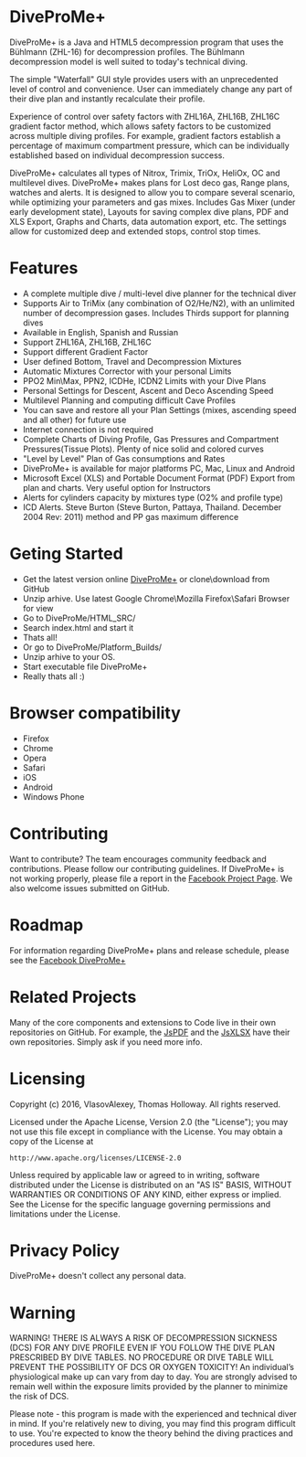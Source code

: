 # DiveProMe+
DiveProMe+ is a Java and HTML5 decompression program that uses the Bühlmann (ZHL-16) for decompression profiles. The Bühlmann decompression model is well suited to today's technical diving.

The simple "Waterfall" GUI style provides users with an unprecedented level of control and convenience. User can immediately change any part of their dive plan and instantly recalculate their profile.

Experience of control over safety factors with ZHL16A, ZHL16B, ZHL16C gradient factor method, which allows safety factors to be customized across multiple diving profiles. For example, gradient factors establish a percentage of maximum compartment pressure, which can be individually established based on individual decompression success.

DiveProMe+ calculates all types of Nitrox, Trimix, TriOx, HeliOx, OC and multilevel dives. DiveProMe+ makes plans for Lost deco gas, Range plans, watches and alerts.  It is designed to allow you to compare several scenario, while optimizing your parameters and gas mixes. Includes Gas Mixer (under early development state), Layouts for saving complex dive plans, PDF and XLS Export, Graphs and Charts, data automation export, etc. The settings allow for customized deep and extended stops, control stop times.

# Features
- A complete multiple dive / multi-level dive planner for the technical diver
- Supports Air to TriMix (any combination of O2/He/N2), with an unlimited number of decompression gases. Includes Thirds support for planning dives
- Available in English, Spanish and Russian
- Support ZHL16A, ZHL16B, ZHL16C
- Support different Gradient Factor
- User defined Bottom, Travel and Decompression Mixtures
- Automatic Mixtures Corrector with your personal Limits
- PPO2 Min\Max, PPN2, ICDHe, ICDN2 Limits with your Dive Plans
- Personal Settings for Descent, Ascent and Deco Ascending Speed
- Multilevel Planning and computing difficult Cave Profiles
- You can save and restore all your Plan Settings (mixes, ascending speed and all other) for future use
- Internet connection is not required
- Complete Charts of Diving Profile, Gas Pressures and Compartment Pressures(Tissue Plots). Plenty of nice solid and colored curves
- "Level by Level" Plan of Gas consumptions and Rates
- DiveProMe+ is available for major platforms PC, Mac, Linux and Android
- Microsoft Excel (XLS) and Portable Document Format (PDF) Export from plan and charts. Very useful option for Instructors
- Alerts for cylinders capacity by mixtures type (O2% and profile type)
- ICD Alerts. Steve Burton (Steve Burton, Pattaya, Thailand. December 2004 Rev: 2011) method and PP gas maximum difference

# Geting Started
- Get the latest version online [DiveProMe+](http://scan3d.ru/DiveMePro+/) or clone\download from GitHub
- Unzip arhive. Use latest Google Chrome\Mozilla Firefox\Safari Browser for view
- Go to DiveProMe/HTML_SRC/
- Search index.html and start it
- Thats all!
- Or go to DiveProMe/Platform_Builds/
- Unzip arhive to your OS.
- Start executable file DiveProMe+
- Really thats all :)

# Browser compatibility
- Firefox
- Chrome
- Opera
- Safari
- iOS
- Android
- Windows Phone

# Contributing
Want to contribute? The team encourages community feedback and contributions. Please follow our contributing guidelines.
If DiveProMe+ is not working properly, please file a report in the [Facebook Project Page](https://www.facebook.com/DiveProMe/). We also welcome issues submitted on GitHub.

# Roadmap
For information regarding DiveProMe+ plans and release schedule, please see the  [Facebook DiveProMe+](https://www.facebook.com/DiveProMe/)

# Related Projects
Many of the core components and extensions to Code live in their own repositories on GitHub. For example, the [JsPDF](https://github.com/MrRio/jsPDF) and the [JsXLSX](https://github.com/clarketm/js-xlsx) have their own repositories. Simply ask if you need more info.

# Licensing
Copyright (c) 2016, VlasovAlexey, Thomas Holloway.
All rights reserved.

Licensed under the Apache License, Version 2.0 (the "License");
you may not use this file except in compliance with the License.
You may obtain a copy of the License at

    http://www.apache.org/licenses/LICENSE-2.0

Unless required by applicable law or agreed to in writing, software
distributed under the License is distributed on an "AS IS" BASIS,
WITHOUT WARRANTIES OR CONDITIONS OF ANY KIND, either express or implied.
See the License for the specific language governing permissions and
limitations under the License.

# Privacy Policy
DiveProMe+ doesn't collect any personal data.

# Warning
WARNING! THERE IS ALWAYS A RISK OF DECOMPRESSION SICKNESS (DCS) FOR ANY DIVE PROFILE EVEN IF YOU FOLLOW THE DIVE PLAN PRESCRIBED BY DIVE TABLES. NO PROCEDURE OR DIVE TABLE WILL PREVENT THE POSSIBILITY OF DCS OR OXYGEN TOXICITY! An individual’s physiological make up can vary from day to day. You are strongly advised to remain well within the exposure limits provided by the planner to minimize the risk of DCS.

Please note - this program is made with the experienced and technical diver in mind. If you're relatively new to diving, you may find this program difficult to use. You're expected to know the theory behind the diving practices and procedures used here.
